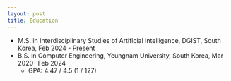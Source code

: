 ```yaml
---
layout: post
title: Education
---
```


* M.S. in Interdisciplinary Studies of Artificial Intelligence, DGIST, South Korea, Feb 2024 - Present
* B.S. in Computer Engineering, Yeungnam University, South Korea, Mar 2020- Feb 2024
  * GPA: 4.47 / 4.5 (1 / 127)
